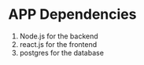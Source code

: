 # APP Dependencies
1. Node.js for the backend
2. react.js for the frontend
3. postgres for the database
